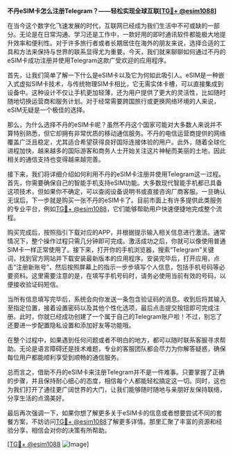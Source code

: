 **不丹eSIM卡怎么注册Telegram？——轻松实现全球互联[[TG💪+ @esim1088](https://t.me/s/esim1088)]**

在当今这个数字化飞速发展的时代，互联网已经成为我们生活中不可或缺的一部分。无论是在日常沟通、学习还是工作中，一款好用的即时通讯软件都能极大地提升效率和便利性。对于许多旅行者或者长期居住在海外的朋友来说，选择合适的工具和方法来保持与世界的联系显得尤为重要。今天，我们就来聊聊如何通过不丹的eSIM卡成功注册并使用Telegram这款广受欢迎的应用程序。

首先，让我们简单了解一下什么是eSIM卡以及它为何如此吸引人。eSIM是一种嵌入式虚拟SIM卡技术，与传统物理SIM卡相比，它无需实体卡槽，可以直接集成到设备中。这种设计不仅让手机更加轻薄，还为用户提供了更大的灵活性，比如随时随地切换运营商和服务计划。对于经常需要跨国旅行或更换网络环境的人来说，eSIM无疑是一个极佳的选择。

那么，为什么选择不丹的eSIM卡呢？虽然不丹这个国家可能对大多数人来说并不算特别熟悉，但它却拥有非常优质的移动通信服务。不丹的电信运营商提供的网络覆盖广泛且稳定，尤其适合希望获得良好国际连接体验的用户。此外，随着全球化进程加快，越来越多的国际游客和商务人士开始关注这片神秘而美丽的土地，因此相关的通信支持也变得越来越完善。

接下来，我们将详细介绍如何利用不丹的eSIM卡注册并使用Telegram这一过程。首先，你需要确保自己的智能手机支持eSIM功能。大多数现代智能手机都已具备这项技术，但如果你不确定，可以查阅设备说明书或直接咨询厂商客服。一旦确认无误后，下一步就是购买一张不丹的eSIM卡了。目前市面上有许多提供此类服务的专业平台，例如[TG💪+ @esim1088](https://t.me/s/esim1088)，它们能够帮助用户快速便捷地完成整个流程。

购买完成后，按照指引下载对应的APP，并根据提示输入相关信息进行激活。通常情况下，整个操作过程只需几分钟即可完成。激活成功之后，你就可以像使用普通SIM卡一样正常使用了。接下来，打开你的手机浏览器，搜索“Telegram”关键词，找到官方网站并下载安装最新版本的应用程序。安装完毕后，打开应用，点击“注册新账号”，然后按照屏幕上的指示一步步填写个人信息，包括手机号码等必要资料。这里需要注意的是，在填写手机号码时，请务必使用当前有效的号码，以便接收验证码短信。

当所有信息填写完毕后，系统会向你发送一条包含验证码的消息。收到后将其输入至指定位置，接着设置密码以及其他个性化选项，最后点击提交按钮即可完成注册。此时，你就已经成功创建了一个属于自己的Telegram账户啦！不过，别忘了还要进一步配置隐私设置和添加好友等功能哦。

在整个过程中，如果遇到任何问题或者不明白的地方，都可以随时联系客服寻求帮助。无论是语言障碍还是技术难题，专业的客服团队都会尽力为你解答疑惑，确保每位用户都能顺利享受到顺畅的通信服务。

总而言之，借助不丹的eSIM卡来注册Telegram并不是一件难事。只要掌握了正确的步骤，并且保持耐心细心的态度，相信每个人都能轻松搞定这一切。同时，这也为我们打开了通往更广阔世界的大门，让我们能够随时随地与亲朋好友保持联络，分享生活的点滴美好。

最后再次强调一下，如果你想了解更多关于eSIM卡的信息或者想要尝试不同的套餐方案，不妨访问[TG💪+ @esim1088](https://t.me/s/esim1088)了解更多详情。那里汇聚了丰富的资源和经验分享，相信会对你的决策有所帮助。

[[TG💪+ @esim1088](https://t.me/s/esim1088) ![Image](https://i.postimg.cc/4NQfJmqS/Snipaste-2025-05-13-00-14-12.png)]
